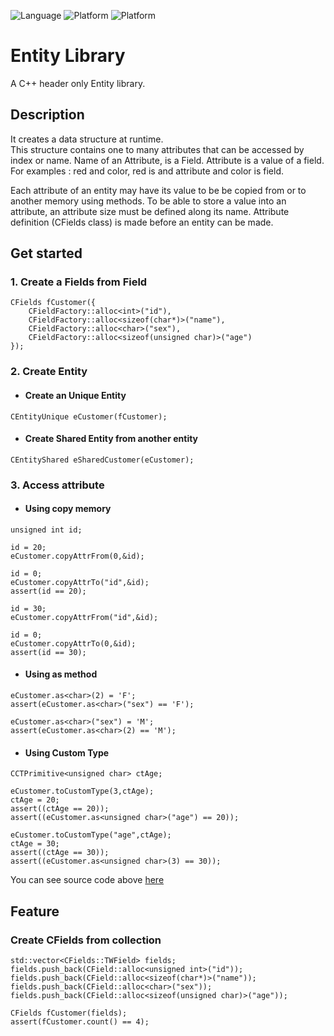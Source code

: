 ![Language](https://img.shields.io/badge/language-c++-red.svg)
![Platform](https://img.shields.io/badge/compiler-g++-lightgrey.svg)
![Platform](https://img.shields.io/badge/build-make-yellow.svg)

# Entity Library
A C++ header only Entity library.

## Description
It creates a data structure at runtime.\
This structure contains one to many attributes that can be accessed by index or name.
Name of an Attribute, is a Field. Attribute is a value of a field.
For examples :
red and color, red is and attribute and color is field. 

Each attribute of an entity may have its value to be be copied from or to another memory using methods.
To be able to store a value into an attribute, an attribute size must be defined along its name.
Attribute definition (CFields class) is made before an entity can be made.

## Get started
### 1. Create a Fields from Field
```
CFields fCustomer({
    CFieldFactory::alloc<int>("id"),
    CFieldFactory::alloc<sizeof(char*)>("name"),
    CFieldFactory::alloc<char>("sex"),
    CFieldFactory::alloc<sizeof(unsigned char)>("age")
});
```
### 2. Create Entity

- #### Create an Unique Entity
```
CEntityUnique eCustomer(fCustomer);
```

- #### Create Shared Entity from another entity
```
CEntityShared eSharedCustomer(eCustomer);
```

### 3. Access attribute
- #### Using copy memory
```
unsigned int id;

id = 20;
eCustomer.copyAttrFrom(0,&id);

id = 0;
eCustomer.copyAttrTo("id",&id);
assert(id == 20);

id = 30;
eCustomer.copyAttrFrom("id",&id);

id = 0;
eCustomer.copyAttrTo(0,&id);
assert(id == 30);
```
- #### Using as method 
```
eCustomer.as<char>(2) = 'F';
assert(eCustomer.as<char>("sex") == 'F');

eCustomer.as<char>("sex") = 'M';
assert(eCustomer.as<char>(2) == 'M');

```
- #### Using Custom Type
```
CCTPrimitive<unsigned char> ctAge;

eCustomer.toCustomType(3,ctAge);
ctAge = 20;
assert((ctAge == 20));
assert((eCustomer.as<unsigned char>("age") == 20));

eCustomer.toCustomType("age",ctAge);
ctAge = 30;
assert((ctAge == 30));
assert((eCustomer.as<unsigned char>(3) == 30));
```


You can see source code above [here](https://github.com/ipgdbali/entity/blob/master/test/start.cpp)

## Feature
### Create CFields from collection
```
std::vector<CFields::TWField> fields;
fields.push_back(CField::alloc<unsigned int>("id"));
fields.push_back(CField::alloc<sizeof(char*)>("name"));
fields.push_back(CField::alloc<char>("sex"));
fields.push_back(CField::alloc<sizeof(unsigned char)>("age"));

CFields fCustomer(fields);
assert(fCustomer.count() == 4);
```
